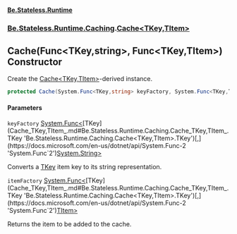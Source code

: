 #### [Be.Stateless.Runtime](README.md 'README')
### [Be.Stateless.Runtime.Caching](Be.Stateless.Runtime.Caching.md 'Be.Stateless.Runtime.Caching').[Cache&lt;TKey,TItem&gt;](Cache_TKey,TItem_.md 'Be.Stateless.Runtime.Caching.Cache<TKey,TItem>')

## Cache(Func<TKey,string>, Func<TKey,TItem>) Constructor

Create the [Cache&lt;TKey,TItem&gt;](Cache_TKey,TItem_.md 'Be.Stateless.Runtime.Caching.Cache<TKey,TItem>')-derived instance.

```csharp
protected Cache(System.Func<TKey,string> keyFactory, System.Func<TKey,TItem> itemFactory);
```
#### Parameters

<a name='Be.Stateless.Runtime.Caching.Cache_TKey,TItem_.Cache(System.Func_TKey,string_,System.Func_TKey,TItem_).keyFactory'></a>

`keyFactory` [System.Func&lt;](https://docs.microsoft.com/en-us/dotnet/api/System.Func-2 'System.Func`2')[TKey](Cache_TKey,TItem_.md#Be.Stateless.Runtime.Caching.Cache_TKey,TItem_.TKey 'Be.Stateless.Runtime.Caching.Cache<TKey,TItem>.TKey')[,](https://docs.microsoft.com/en-us/dotnet/api/System.Func-2 'System.Func`2')[System.String](https://docs.microsoft.com/en-us/dotnet/api/System.String 'System.String')[&gt;](https://docs.microsoft.com/en-us/dotnet/api/System.Func-2 'System.Func`2')

Converts a [TKey](Cache_TKey,TItem_.md#Be.Stateless.Runtime.Caching.Cache_TKey,TItem_.TKey 'Be.Stateless.Runtime.Caching.Cache<TKey,TItem>.TKey') item key to its string representation.

<a name='Be.Stateless.Runtime.Caching.Cache_TKey,TItem_.Cache(System.Func_TKey,string_,System.Func_TKey,TItem_).itemFactory'></a>

`itemFactory` [System.Func&lt;](https://docs.microsoft.com/en-us/dotnet/api/System.Func-2 'System.Func`2')[TKey](Cache_TKey,TItem_.md#Be.Stateless.Runtime.Caching.Cache_TKey,TItem_.TKey 'Be.Stateless.Runtime.Caching.Cache<TKey,TItem>.TKey')[,](https://docs.microsoft.com/en-us/dotnet/api/System.Func-2 'System.Func`2')[TItem](Cache_TKey,TItem_.md#Be.Stateless.Runtime.Caching.Cache_TKey,TItem_.TItem 'Be.Stateless.Runtime.Caching.Cache<TKey,TItem>.TItem')[&gt;](https://docs.microsoft.com/en-us/dotnet/api/System.Func-2 'System.Func`2')

Returns the item to be added to the cache.